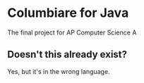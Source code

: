 # Columbiare for Java

The final project for AP Computer Science A

## Doesn't this already exist?

Yes, but it's in the wrong language.
